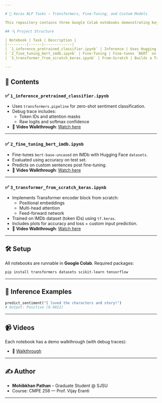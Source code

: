 ```yaml
---

# 🧠 Keras NLP Tasks – Transformers, Fine-Tuning, and Custom Models

This repository contains three Google Colab notebooks demonstrating key NLP tasks using `KerasNLP` and `Hugging Face Transformers`. Each notebook is accompanied by a video walkthrough that includes debugging traces and model interpretation.

## 🔍 Project Structure

| Notebook | Task | Description |
|---------|------|-------------|
| `1_inference_pretrained_classifier.ipynb` | Inference | Uses Hugging Face's `pipeline` with `DistilBERT` for sentiment classification |
| `2_fine_tuning_bert_imdb.ipynb` | Fine-Tuning | Fine-tunes `BERT` on the IMDb dataset using Hugging Face `Trainer` API |
| `3_transformer_from_scratch_keras.ipynb` | From-Scratch | Builds a Transformer encoder from scratch using only `tf.keras` layers |

---
```


## 📁 Contents

### ✅ `1_inference_pretrained_classifier.ipynb`
- Uses `transformers.pipeline` for zero-shot sentiment classification.
- Debug trace includes:
  - Token IDs and attention masks
  - Raw logits and softmax confidence
- 🔗 **Video Walkthrough**: [Watch here](https://colab.research.google.com/drive/1lKCkH4wXhfDL5K97_DaFO9Ho1E60vp3v?usp=sharing)

---

### ✅ `2_fine_tuning_bert_imdb.ipynb`
- Fine-tunes `bert-base-uncased` on IMDb with Hugging Face `datasets`.
- Evaluated using accuracy on test set.
- Predicts on custom sentences post fine-tuning.
- 🔗 **Video Walkthrough**: [Watch here](https://colab.research.google.com/drive/1iN7jsQlt4KxbFy3CDGxr-cXC8SU4ZxfL?usp=sharing)

---

### ✅ `3_transformer_from_scratch_keras.ipynb`
- Implements Transformer encoder block from scratch:
  - Positional embeddings
  - Multi-head attention
  - Feed-forward network
- Trained on IMDb dataset (token IDs) using `tf.keras`.
- Includes plots for accuracy and loss + custom input prediction.
- 🔗 **Video Walkthrough**: [Watch here](https://colab.research.google.com/drive/1gWdG3vo1cOqlSt6agLkhJsImVwnZNo3d?usp=sharing)

---

## 🛠 Setup

All notebooks are runnable in **Google Colab**. Required packages:

```bash
pip install transformers datasets scikit-learn tensorflow
```

---

## 🧪 Inference Examples

```python
predict_sentiment("I loved the characters and story!") 
# Output: Positive (0.9812)
```

---

## 📹 Videos

Each notebook has a demo walkthrough (with debug traces):

* 📼 [Walkthrough](#)

---

## ✍️ Author

* **Mohibkhan Pathan** – Graduate Student @ SJSU
* Course: CMPE 258 — Prof. Vijay Eranti

---
